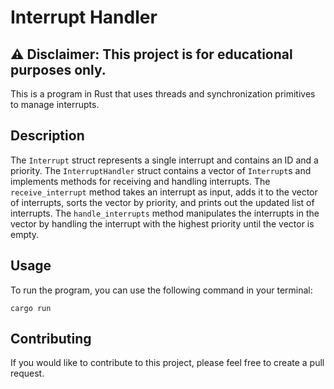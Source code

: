 # Interrupt Handler

## **⚠️ Disclaimer: This project is for educational purposes only.**

This is a program in Rust that uses threads and synchronization primitives to manage interrupts.

## Description

The `Interrupt` struct represents a single interrupt and contains an ID and a priority. The `InterruptHandler` struct contains a vector of `Interrupt`s and implements methods for receiving and handling interrupts. The `receive_interrupt` method takes an interrupt as input, adds it to the vector of interrupts, sorts the vector by priority, and prints out the updated list of interrupts. The `handle_interrupts` method manipulates the interrupts in the vector by handling the interrupt with the highest priority until the vector is empty.

## Usage

To run the program, you can use the following command in your terminal:

```
cargo run
```

## Contributing

If you would like to contribute to this project, please feel free to create a pull request.
